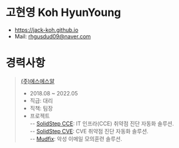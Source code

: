 # 고현영 Koh HyunYoung  
* https://jack-koh.github.io  
* Mail: rhgusdud09@naver.com  

# 경력사항  
> [(주)에스에스알](http://www.ssrinc.co.kr)  
> * 2018.08 ~ 2022.05  
> * 직급: 대리  
> * 직책: 팀장  
> * 프로젝트  
  -- [SolidStep CCE](https://www.ssrinc.co.kr/solution/cce): IT 인프라(CCE) 취약점 진단 자동화 솔루션.  
  -- [SolidStep CVE](https://www.ssrinc.co.kr/solution/cve): CVE 취약점 진단 자동화 솔루션.  
  -- [Mudfix](https://www.jiransecurity.com/products/mudfix): 악성 이메일 모의훈련 솔루션.  
